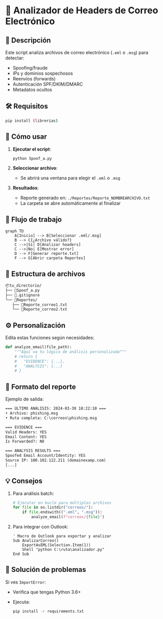 # 📧 Analizador de Headers de Correo Electrónico

## 📌 Descripción

Este script analiza archivos de correo electrónico (`.eml` o `.msg`) para detectar:

- Spoofing/fraude
- IPs y dominios sospechosos
- Reenvíos (forwards)
- Autenticación SPF/DKIM/DMARC
- Metadatos ocultos

## 🛠️ Requisitos

```bash
pip install (librerias)
```

## 🚀 Cómo usar

1. **Ejecutar el script**:

   ```bash
   python Spoof_a.py
   ```

2. **Seleccionar archivo**:

   - Se abrirá una ventana para elegir el `.eml` o `.msg`

3. **Resultados**:
   - Reporte generado en: `./Reportes/Reporte_NOMBREARCHIVO.txt`
   - La carpeta se abre automáticamente al finalizar

## 🔄 Flujo de trabajo

```mermaid
graph TD
    A[Inicio] --> B[Seleccionar .eml/.msg]
    B --> C{¿Archivo válido?}
    C -->|Sí| D[Analizar headers]
    C -->|No| E[Mostrar error]
    D --> F[Generar reporte.txt]
    F --> G[Abrir carpeta Reportes]
```

## 📂 Estructura de archivos

```txt
📦tu_directorio/
├── 📜Spoof_a.py
├── 📜.gitignore
└── 📂Reportes/
   ├── 📜Reporte_correo1.txt
   └── 📜Reporte_correo2.txt
```

## ⚙️ Personalización

Edita estas funciones según necesidades:

```python
def analyze_email(file_path):
    """Aquí va tu lógica de análisis personalizada"""
    # return {
    #   "EVIDENCE": {...},
    #   "ANALYSIS": {...}
    # }
```

## 📝 Formato del reporte

Ejemplo de salida:

```txt
=== ÚLTIMO ANÁLISIS: 2024-03-30 18:22:10 ===
• Archivo: phishing.msg
• Ruta completa: C:\correos\phishing.msg

=== EVIDENCE ===
Valid Headers: YES
Email Content: YES
Is Forwarded?: NO

=== ANALYSIS RESULTS ===
Spoofed Email Account/Identity: YES
Source IP: 100.102.122.211 (domainexamp.com)
[...]
```

## 💡 Consejos

1. Para análisis batch:

   ```python
   # Ejecutar en bucle para múltiples archivos
   for file in os.listdir("correos/"):
       if file.endswith((".eml", ".msg")):
           analyze_email(f"correos/{file}")
   ```

2. Para integrar con Outlook:

   ```vba
   ' Macro de Outlook para exportar y analizar
   Sub AnalizarCorreo()
       ExportAsEML(Selection.Item(1))
       Shell "python C:\ruta\analizador.py"
   End Sub
   ```

## 🐛 Solución de problemas

Si ves `ImportError`:

- Verifica que tengas Python 3.6+
- Ejecuta:

  ```bash
  pip install -r requirements.txt
  ```
